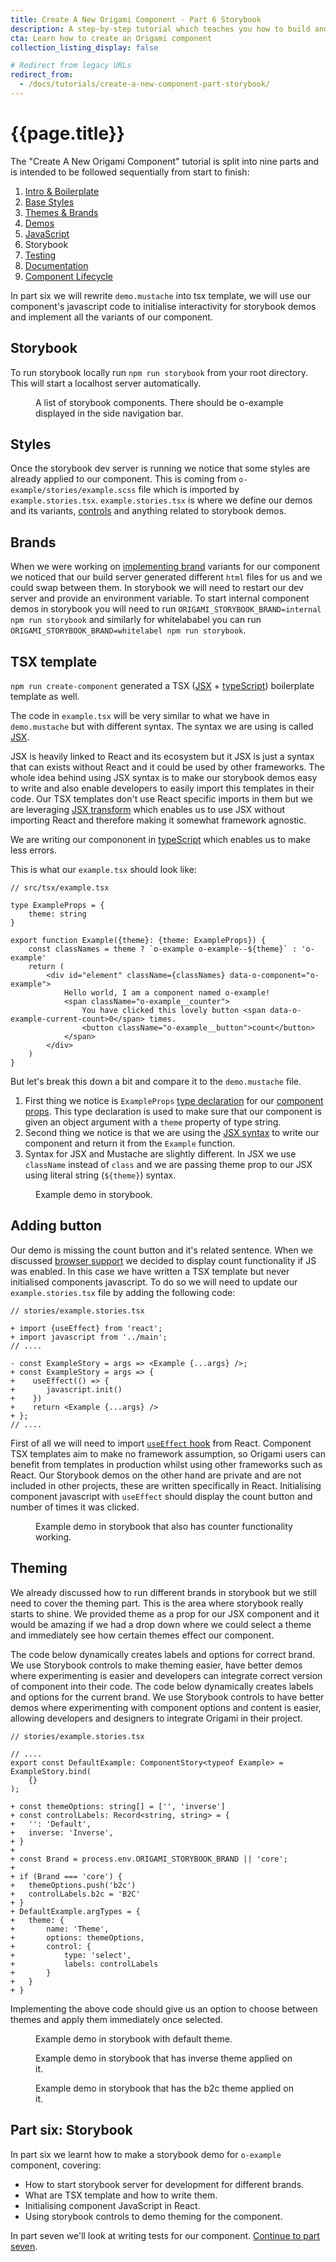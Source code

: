 ```yaml
---
title: Create A New Origami Component - Part 6 Storybook
description: A step-by-step tutorial which teaches you how to build and deploy a new Origami component.
cta: Learn how to create an Origami component
collection_listing_display: false

# Redirect from legacy URLs
redirect_from:
  - /docs/tutorials/create-a-new-component-part-storybook/
---
```


# {{page.title}}

The "Create A New Origami Component" tutorial is split into nine parts and is intended to be followed sequentially from start to finish:
1. [Intro & Boilerplate](/documentation/tutorials/create-a-new-component-part-1/)
2. [Base Styles](/documentation/tutorials/create-a-new-component-part-2/)
3. [Themes & Brands](/documentation/tutorials/create-a-new-component-part-3/)
4. [Demos](/documentation/tutorials/create-a-new-component-part-4/)
5. [JavaScript](/documentation/tutorials/create-a-new-component-part-5/)
6. Storybook
7. [Testing](/documentation/tutorials/create-a-new-component-part-7/)
8. [Documentation](/documentation/tutorials/create-a-new-component-part-8/)
9. [Component Lifecycle](/documentation/tutorials/create-a-new-component-part-9/)

In part six we will rewrite `demo.mustache` into tsx template, we will use our component's javascript code to initialise interactivity for storybook demos and implement all the variants of our component.

## Storybook
To run storybook locally run `npm run storybook` from your root directory. This will start a localhost server automatically.
<figure>
	<img alt="" src="/assets/images/tutorial-new-component/hello-world-demo-23-storybook.png" />
	<figcaption>
        A list of storybook components. There should be o-example displayed in the side navigation bar.
	</figcaption>
</figure>

## Styles
Once the storybook dev server is running we notice that some styles are already applied to our component. This is coming from `o-example/stories/example.scss` file which is imported by `example.stories.tsx`. `example.stories.tsx` is where we define our demos and its variants, [controls](https://storybook.js.org/docs/react/essentials/controls#gatsby-focus-wrapper) and anything related to storybook demos.

## Brands
When we were working on [implementing brand](/documentation/tutorials/create-a-new-component-part-3/#component-brands) variants for our component we noticed that our build server generated different `html` files for us and we could swap between them. In storybook we will need to restart our dev server and provide an environment variable. To start internal component demos in storybook you will need to run `ORIGAMI_STORYBOOK_BRAND=internal npm run storybook` and similarly for whitelababel you can run `ORIGAMI_STORYBOOK_BRAND=whitelabel npm run storybook`.
## TSX template
`npm run create-component` generated a TSX ([JSX](https://reactjs.org/docs/jsx-in-depth.html) + [typeScript](https://www.typescriptlang.org/docs/handbook/basic-types.html)) boilerplate template as well.

The code in `example.tsx` will be very similar to what we have in `demo.mustache` but with different syntax. The syntax we are using is called [JSX](https://reactjs.org/docs/jsx-in-depth.html).

JSX is heavily linked to React and its ecosystem but it JSX is just a syntax that can exists without React and it could be used by other frameworks. The whole idea behind using JSX syntax is to make our storybook demos easy to write and also enable developers to easily import this templates in their code. Our TSX templates don't use React specific imports in them but we are leveraging [JSX transform](https://reactjs.org/blog/2020/09/22/introducing-the-new-jsx-transform.html) which enables us to use JSX without importing React and therefore making it somewhat framework agnostic.

We are writing our compononent in [typeScript](https://www.typescriptlang.org/docs/handbook/basic-types.html) which enables us to make less errors.

This is what our `example.tsx` should look like:
<pre><code class="o-syntax-highlight--js">// src/tsx/example.tsx

type ExampleProps = {
	theme: string
}

export function Example({theme}: {theme: ExampleProps}) {
	const classNames = theme ? `o-example o-example--${theme}` : 'o-example'
	return (
		&lt;div id="element" className={classNames} data-o-component="o-example">
			Hello world, I am a component named o-example!
			&lt;span className="o-example__counter">
				You have clicked this lovely button &lt;span data-o-example-current-count>0&lt;/span> times.
				&lt;button className="o-example__button">count&lt;/button>
			&lt;/span>
		&lt;/div>
	)
}
</code></pre>

But let's break this down a bit and compare it to the `demo.mustache` file.
1. First thing we notice is `ExampleProps` [type declaration](https://www.typescriptlang.org/docs/handbook/basic-types.html) for our [component props](https://reactjs.org/docs/components-and-props.html). This type declaration is used to make sure that our component is given an object argument with a `theme` property of type string.
2. Second thing we notice is that we are using the [JSX syntax](https://reactjs.org/docs/jsx-in-depth.html) to write our component and return it from the `Example` function.
3. Syntax for JSX and Mustache are slightly different. In JSX we use `className` instead of `class` and we are passing theme prop to our JSX using literal string (`${theme}`) syntax.

<figure>
	<img alt="" src="/assets/images/tutorial-new-component/hello-world-demo-24-storybook.png" />
	<figcaption>
        Example demo in storybook.
	</figcaption>
</figure>

## Adding button
Our demo is missing the count button and it's related sentence. When we discussed [browser support](/documentation/tutorials/create-a-new-component-part-5/#browser-support) we decided to display count functionality if JS was enabled. In this case we have written a TSX template but never initialised components javascript. To do so we will need to update our `example.stories.tsx` file by adding the following code:

<pre><code class="o-syntax-highlight--diff">// stories/example.stories.tsx

+ import {useEffect} from 'react';
+ import javascript from '../main';
// ....

- const ExampleStory = args => &lt;Example {...args} />;
+ const ExampleStory = args => {
+	 useEffect(() => {
+		javascript.init()
+	 })
+	 return &lt;Example {...args} />
+ };
// ....
</code></pre>

First of all we will need to import [`useEffect` hook](https://reactjs.org/docs/hooks-effect.html) from React. Component TSX templates aim to make no framework assumption, so Origami users can benefit from templates in production whilst using other frameworks such as React. Our Storybook demos on the other hand are private and are not included in other projects, these are written specifically in React. Initialising component javascript with `useEffect` should display the count button and number of times it was clicked.

<figure>
	<img alt="" src="/assets/images/tutorial-new-component/hello-world-demo-25-storybook.png" />
	<figcaption>
        Example demo in storybook that also has counter functionality working.
	</figcaption>
</figure>

## Theming
We already discussed how to run different brands in storybook but we still need to cover the theming part. This is the area where storybook really starts to shine. We provided theme as a prop for our JSX component and it would be amazing if we had a drop down where we could select a theme and immediately see how certain themes effect our component.

The code below dynamically creates labels and options for correct brand. We use Storybook controls to make theming easier, have better demos where experimenting is easier and developers can integrate correct version of component into their code.
The code below dynamically creates labels and options for the current brand. We use Storybook controls to have better demos where experimenting with component options and content is easier, allowing developers and designers to integrate Origami in their project.

<pre><code class="o-syntax-highlight--diff">// stories/example.stories.tsx

// ....
export const DefaultExample: ComponentStory&lt;typeof Example> = ExampleStory.bind(
 	{}
);

+ const themeOptions: string[] = ['', 'inverse']
+ const controlLabels: Record&lt;string, string> = {
+ 	'': 'Default',
+ 	inverse: 'Inverse',
+ }
+
+ const Brand = process.env.ORIGAMI_STORYBOOK_BRAND || 'core';
+
+ if (Brand === 'core') {
+ 	themeOptions.push('b2c')
+ 	controlLabels.b2c = 'B2C'
+ }
+ DefaultExample.argTypes = {
+ 	theme: {
+ 		name: 'Theme',
+ 		options: themeOptions,
+ 		control: {
+ 			type: 'select',
+ 			labels: controlLabels
+ 		}
+ 	}
+ }
</code></pre>

Implementing the above code should give us an option to choose between themes and apply them immediately once selected.

<figure>
	<img alt="" src="/assets/images/tutorial-new-component/hello-world-demo-26-storybook.png" />
	<figcaption>
        Example demo in storybook with default theme.
	</figcaption>
</figure>

<figure>
	<img alt="" src="/assets/images/tutorial-new-component/hello-world-demo-27-storybook.png" />
	<figcaption>
        Example demo in storybook that has inverse theme applied on it.
	</figcaption>
</figure>

<figure>
	<img alt="" src="/assets/images/tutorial-new-component/hello-world-demo-28-storybook.png" />
	<figcaption>
        Example demo in storybook that has the b2c theme applied on it.
	</figcaption>
</figure>



## Part six: Storybook

In part six we learnt how to make a storybook demo for `o-example` component, covering:
- How to start storybook server for development for different brands.
- What are TSX template and how to write them.
- Initialising component JavaScript in React.
- Using storybook controls to demo theming for the component.

In part seven we'll look at writing tests for our component. [Continue to part seven](/documentation/tutorials/create-a-new-component-part-7).
